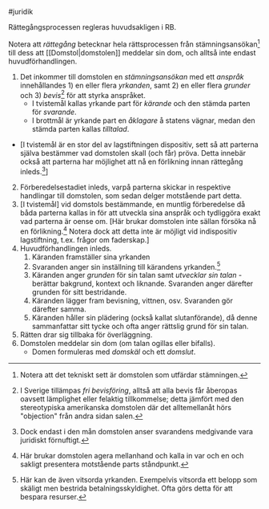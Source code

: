 #juridik 

Rättegångsprocessen regleras huvudsakligen i RB.

Notera att *rättegång* betecknar hela rättsprocessen från stämningsansökan[^5] till dess att [[Domstol|domstolen]] meddelar sin dom, och alltså inte endast huvudförhandlingen.

1. Det inkommer till domstolen en *stämningsansökan* med ett *anspråk* innehållandes 1) en eller flera *yrkanden*, samt 2) en eller flera *grunder* och 3) *bevis*[^4] för att styrka anspråket.
	- I tvistemål kallas yrkande part för *kärande* och den stämda parten för *svarande*.
	- I brottmål är yrkande part en *åklagare* å statens vägnar, medan den stämda parten kallas *tilltalad*.
- \[I tvistemål är en stor del av lagstiftningen dispositiv, sett så att parterna själva bestämmer vad domstolen skall (och får) pröva. Detta innebär också att parterna har möjlighet att nå en förlikning innan rättegång inleds.[^1]\]
2. Förberedelsestadiet inleds, varpå parterna skickar in respektive handlingar till domstolen, som sedan delger motstående part detta.
3. \[I tvistemål\] vid domstols bestämmande, en muntlig förberedelse då båda parterna kallas in för att utveckla sina anspråk och tydliggöra exakt vad parterna är oense om. \[Här brukar domstolen inte sällan försöka nå en förlikning.[^2] Notera dock att detta inte är möjligt vid indispositiv lagstiftning, t.ex. frågor om faderskap.\]
4. Huvudförhandlingen inleds.
	1. Käranden framställer sina yrkanden
	2. Svaranden anger sin inställning till kärandens yrkanden.[^3]
	3. Käranden anger *grunden* för sin talan samt *utvecklar sin talan* - berättar bakgrund, kontext och liknande. Svaranden anger därefter grunden för sitt bestridande.
	4. Käranden lägger fram bevisning, vittnen, osv. Svaranden gör därefter samma.
	5. Käranden håller sin plädering (också kallat slutanförande), då denne sammanfattar sitt tycke och ofta anger rättslig grund för sin talan.
5. Rätten drar sig tillbaka för överläggning.
6. Domstolen meddelar sin dom (om talan ogillas eller bifalls).
	- Domen formuleras med *domskäl* och ett *domslut*.

[^1]: Dock endast i den mån domstolen anser svarandens medgivande vara juridiskt förnuftigt.
[^2]: Här brukar domstolen agera mellanhand och kalla in var och en och sakligt presentera motstående parts ståndpunkt.
[^3]: Här kan de även vitsorda yrkanden. Exempelvis vitsorda ett belopp som skäligt men bestrida betalningsskyldighet. Ofta görs detta för att bespara resurser.
[^4]: I Sverige tillämpas *fri bevisföring*, alltså att alla bevis får åberopas oavsett lämplighet eller felaktig tillkommelse; detta jämfört med den stereotypiska amerikanska domstolen där det alltemellanåt hörs "objection" från andra sidan salen. 
[^5]: Notera att det tekniskt sett är domstolen som utfärdar stämningen.